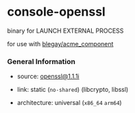 # console-openssl
binary for LAUNCH EXTERNAL PROCESS

for use with [blegay/acme_component](https://github.com/blegay/acme_component)

### General Information

* source: [openssl@1.1.1i](https://github.com/openssl/openssl/releases/tag/OpenSSL_1_1_1i)

* link: static (`no-shared`) (libcrypto, libssl)

* architecture: universal (`x86_64` `arm64`)

